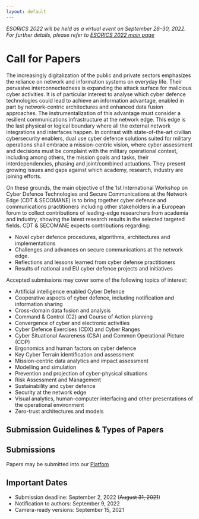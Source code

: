```yaml
---
layout: default
---
```

*ESORICS 2022 will be held as a virtual event on September 26–30, 2022. For further details, please refer to [ESORICS 2022 main page](https://esorics2022.compute.dtu.dk)*

# Call for Papers

The increasingly digitalization of the public and private sectors emphasizes the reliance on
network and information systems on everyday life. Their pervasive interconnectedness is expanding the attack surface for malicious cyber activities. It is of particular interest to analyse which cyber defence technologies could lead to achieve an information advantage, enabled in part by network-centric architectures and enhanced data fusion approaches. The instrumentalization of this advantage must consider a resilient communications infrastructure at the network edge. This edge is the last physical or logical boundary where all the external network integrations and interfaces happen. In contrast with state-of-the-art civilian cybersecurity enablers, dual use cyber defence solutions suited for military operations shall embrace a mission-centric vision, where cyber assessment and decisions must be complaint with the military operational context, including among others, the mission goals and tasks, their interdependencies, phasing and joint/combined actuations. They present growing issues and gaps against which academy, research, industry are joining efforts. 

On these grounds, the main objective of the 1st International Workshop on Cyber Defence Technologies and Secure Communications at the Network Edge (CDT & SECOMANE) is to bring together cyber defence and communications practitioners including other stakeholders in a European forum to collect contributions of leading-edge researchers from academia and industry, showing the latest research results in the selected targeted fields. CDT & SECOMANE expects contributions regarding:

- Novel cyber defence procedures, algorithms, architectures and implementations
- Challenges and advances on secure communications at the network edge.
- Reflections and lessons learned from cyber defense practitioners
- Results of national and EU cyber defence projects and initiatives

Accepted submissions may cover some of the following topics of interest:
* Artificial intelligence enabled Cyber Defence
* Cooperative aspects of cyber defence, including notification and information sharing
* Cross-domain data fusion and analysis
* Command & Control (C2) and Course of Action planning
* Convergence of cyber and electronic activities
* Cyber Defence Exercises (CDX) and Cyber Ranges
* Cyber Situational Awareness (CSA) and Common Operational Picture (COP)
* Ergonomics and human factors on cyber defence
* Key Cyber Terrain identification and assessment
* Mission-centric data analytics and impact assessment
* Modelling and simulation
* Prevention and projection of cyber-physical situations
* Risk Assessment and Management
* Sustainability and cyber defence
* Security at the network edge
* Visual analytics, human-computer interfacing and other presentations of the operational
environment
* Zero-trust architectures and models

## Submission Guidelines & Types of Papers

## Submissions
Papers may be submitted into our [Platfom](https://easychair.org/conferences/?conf=cdtsecomane2021)

## Important Dates
* Submission deadline: September 2, 2022 (<strike>August 31, 2021</strike>)
* Notification to authors: September 9, 2022
* Camera-ready versions: September 15, 2021
